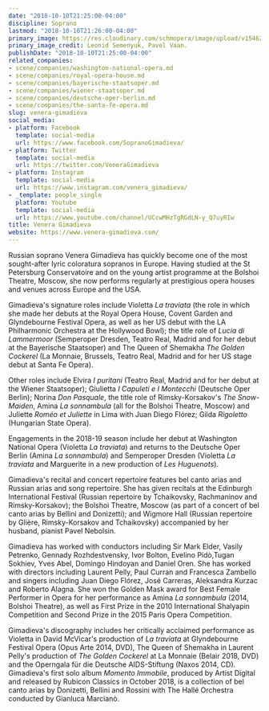 ```yaml
---
date: "2018-10-10T21:25:00-04:00"
discipline: Soprano
lastmod: "2018-10-10T21:26:00-04:00"
primary_image: https://res.cloudinary.com/schmopera/image/upload/v1546222095/media/2018/12/pcLeonidSemenyukPavelVaan.jpg
primary_image_credit: Leonid Semenyuk, Pavel Vaan.
publishDate: "2018-10-10T21:25:00-04:00"
related_companies:
- scene/companies/washington-national-opera.md
- scene/companies/royal-opera-house.md
- scene/companies/bayerische-staatsoper.md
- scene/companies/wiener-staatsoper.md
- scene/companies/deutsche-oper-berlin.md
- scene/companies/the-santa-fe-opera.md
slug: venera-gimadieva
social_media:
- platform: Facebook
  template: social-media
  url: https://www.facebook.com/SopranoGimadieva/
- platform: Twitter
  template: social-media
  url: https://twitter.com/VeneraGimadieva
- platform: Instagram
  template: social-media
  url: https://www.instagram.com/venera_gimadieva/
- _template: people_single
  platform: Youtube
  template: social-media
  url: https://www.youtube.com/channel/UCcwMHzTgRGdLN-y_Q7uyRIw
title: Venera Gimadieva
website: https://www.venera-gimadieva.com/
---
```

Russian soprano Venera Gimadieva has quickly become one of the most sought-after lyric coloratura sopranos in Europe. Having studied at the St Petersburg Conservatoire and on the young artist programme at the Bolshoi Theatre, Moscow, she now performs regularly at prestigious opera houses and venues across Europe and the USA.

Gimadieva's signature roles include Violetta *La traviata* (the role in which she made her debuts at the Royal Opera House, Covent Garden and Glyndebourne Festival Opera, as well as her US debut with the LA Philharmonic Orchestra at the Hollywood Bowl); the title role of *Lucia di Lammermoor* (Semperoper Dresden, Teatro Real, Madrid and for her debut at the Bayerische Staatsoper) and The Queen of Shemakha *The Golden Cockerel* (La Monnaie, Brussels, Teatro Real, Madrid and for her US stage debut at Santa Fe Opera).

Other roles include Elvira *I puritani* (Teatro Real, Madrid and for her debut at the Wiener Staatsoper); Giulietta *I Capuleti e I Montecchi* (Deutsche Oper Berlin); Norina *Don Pasquale*, the title role of Rimsky-Korsakov's *The Snow-Maiden*, Amina *La sonnambula* (all for the Bolshoi Theatre, Moscow) and Juliette *Roméo et Juliette* in Lima with Juan Diego Flórez; Gilda *Rigoletto* (Hungarian State Opera).

Engagements in the 2018-19 season include her debut at Washington National Opera (Violetta *La traviata*) and returns to the Deutsche Oper Berlin (Amina *La sonnambula*) and Semperoper Dresden (Violetta *La traviata* and Marguerite in a new production of *Les Huguenots*).
 
Gimadieva's recital and concert repertoire features bel canto arias and Russian arias and song repertoire. She has given recitals at the Edinburgh International Festival (Russian repertoire by Tchaikovsky, Rachmaninov and Rimsky-Korsakov); the Bolshoi Theatre, Moscow (as part of a concert of bel canto arias by Bellini and Donizetti); and Wigmore Hall (Russian repertoire by Glière, Rimsky-Korsakov and Tchaikovsky) accompanied by her husband, pianist Pavel Nebolsin.

Gimadieva has worked with conductors including Sir Mark Elder, Vasily Petrenko, Gennady Rozhdestvensky, Ivor Bolton, Evelino Pidò,Tugan Sokhiev, Yves Abel, Domingo Hindoyan and Daniel Oren. She has worked with directors including Laurent Pelly, Paul Curran and Francesca Zambello and singers including Juan Diego Flórez, José Carreras, Aleksandra Kurzac and Roberto Alagna. She won the Golden Mask award for Best Female Performer in Opera for her performance as Amina *La sonnambula* (2014, Bolshoi Theatre), as well as First Prize in the 2010 International Shalyapin Competition and Second Prize in the 2015 Paris Opera Competition.

Gimadieva's discography includes her critically acclaimed performance as Violetta in David McVicar's production of *La traviata* at Glyndebourne Festival Opera (Opus Arte 2014, DVD), The Queen of Shemakha in Laurent Pelly's production of *The Golden Cockerel* at La Monnaie (Belair 2018, DVD) and the Operngala für die Deutsche AIDS-Stiftung (Naxos 2014, CD). Gimadieva's first solo album *Momento Immobile*, produced by Artist Digital and released by Rubicon Classics in October 2018, is a collection of bel canto arias by Donizetti, Bellini and Rossini with The Hallé Orchestra conducted by Gianluca Marcianò.